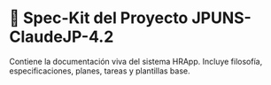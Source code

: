 # 🧩 Spec-Kit del Proyecto JPUNS-ClaudeJP-4.2
Contiene la documentación viva del sistema HRApp. 
Incluye filosofía, especificaciones, planes, tareas y plantillas base.
